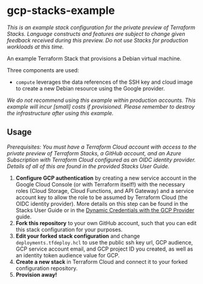 # gcp-stacks-example

_This is an example stack configuration for the private preview of Terraform Stacks. Language
constructs and features are subject to change given feedback received during this preview. Do not
use Stacks for production workloads at this time._

An example Terraform Stack that provisions a Debian virtual machine.

Three components are used:

* `compute` leverages the data references of the SSH key and cloud image to create a new Debian resource using the Google provider.

_We do not recommend using this example within production accounts. This example will incur [small]
costs if provisioned. Please remember to destroy the infrastructure after using this example._


## Usage

_Prerequisites: You must have a Terraform Cloud account with access to the private preview of
Terraform Stacks, a GitHub account, and an Azure Subscription with Terraform Cloud configured as an OIDC
identity provider. Details of all of this are found in the provided Stacks User Guide._

1. **Configure GCP authentication** by creating a new service account in the Google Cloud Console (or with Terraform itself!) with the necessary roles (Cloud Storage, Cloud Functions, and API Gateway) and a service account key to allow the role to be assumed by Terraform Cloud (the OIDC identity provider). More details on this step can be found in the Stacks User Guide or in the [Dynamic Credentials with the GCP Provider](https://developer.hashicorp.com/terraform/cloud-docs/workspaces/dynamic-provider-credentials/gcp-configuration) guide.
2. **Fork this repository** to your own GitHub account, such that you can edit this stack configuration
for your purposes.
3. **Edit your forked stack configuration** and change `deployments.tfdeploy.hcl` to use the public ssh key url, GCP audience, GCP service account email, and GCP project ID you created, as well as an identity token audience value for GCP.
4. **Create a new stack** in Terraform Cloud and connect it to your forked configuration repository.
5. **Provision away!** 
